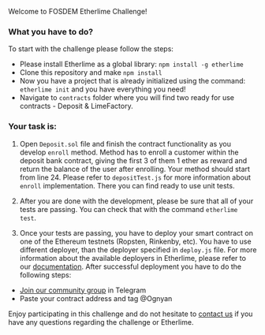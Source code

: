 
Welcome to FOSDEM Etherlime Challenge!


### What you have to do?

To start with the challenge please follow the steps:

- Please install Etherlime as a global library: `npm install -g etherlime`
- Clone this repository and make `npm install`
- Now you have a project that is already initialized using the command: `etherlime init` and you have everything you need!
- Navigate to `contracts` folder where you will find two ready for use contracts - Deposit & LimeFactory.



### Your task is:

1. Open `Deposit.sol` file and finish the contract functionality as you develop `enroll` method. Method has to enroll a customer within the deposit bank contract, giving the first 3 of them 1 ether as reward and return the balance of the user after enrolling. Your method should start from line 24. Please refer to `depositTest.js` for more information about `enroll` implementation. There you can find ready to use unit tests.

2. After you are done with the development, please be sure that all of your tests are passing. You can check that with the command `etherlime test`. 

3. Once your tests are passing, you have to deploy your smart contract on one of the Ethereum testnets (Ropsten, Rinkenby, etc). You have to use different deployer, than the deployer specified in `deploy.js` file. For more information about the available deployers in Etherlime, please refer to our [documentation](https://etherlime.readthedocs.io/en/latest/). After successful deployment you have to do the following steps: 

- [Join our community group](https://t.me/etherlime/) in Telegram
- Paste your contract address and tag @Ognyan



Enjoy participating in this challenge and do not hesitate to [contact us](https://t.me/etherlime/) if you have any questions regarding the challenge or Etherlime.